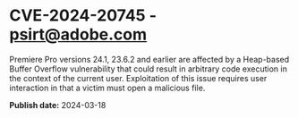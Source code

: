 # CVE-2024-20745 - psirt@adobe.com

Premiere Pro versions 24.1, 23.6.2 and earlier are affected by a Heap-based Buffer Overflow vulnerability that could result in arbitrary code execution in the context of the current user. Exploitation of this issue requires user interaction in that a victim must open a malicious file.

**Publish date:** 2024-03-18
